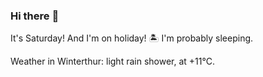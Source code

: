 ### Hi there :wave:

It's Saturday! And I'm on holiday! :desert_island: I'm probably sleeping.

Weather in Winterthur: light rain shower, at +11°C.
